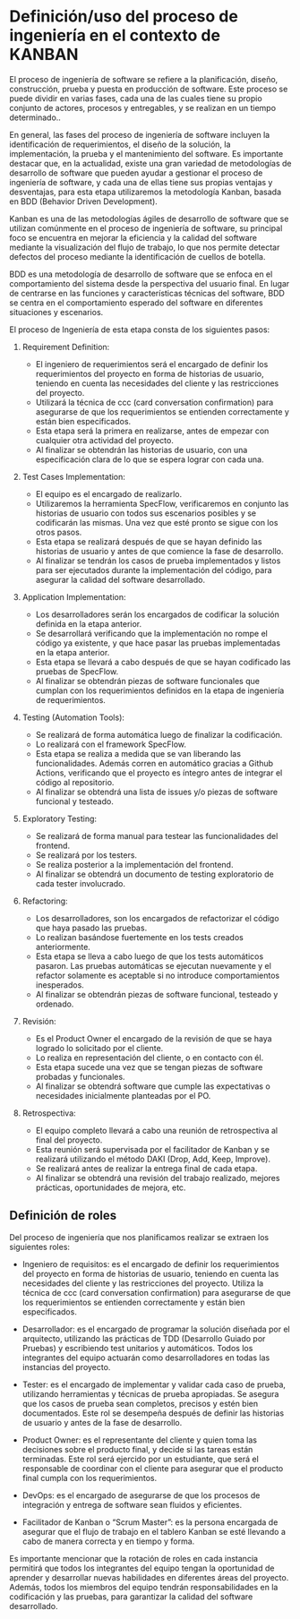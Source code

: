 # Definición/uso del proceso de ingeniería en el contexto de KANBAN

El proceso de ingeniería de software se refiere a la planificación, diseño, construcción, prueba y puesta en producción de software. Este proceso se puede dividir en varias fases, cada una de las cuales tiene su propio conjunto de actores, procesos y entregables, y se realizan en un tiempo determinado..

En general, las fases del proceso de ingeniería de software incluyen la identificación de requerimientos, el diseño de la solución, la implementación, la prueba y el mantenimiento del software. Es importante destacar que, en la actualidad, existe una gran variedad de metodologías de desarrollo de software que pueden ayudar a gestionar el proceso de ingeniería de software, y cada una de ellas tiene sus propias ventajas y desventajas, para esta etapa utilizaremos la metodología Kanban, basada en BDD (Behavior Driven Development). 

Kanban es una de las metodologías ágiles de desarrollo de software que se utilizan comúnmente en el proceso de ingeniería de software, su principal foco se encuentra en mejorar la eficiencia y la calidad del software mediante la visualización del flujo de trabajo, lo que nos permite detectar defectos del proceso mediante la identificación de cuellos de botella.

BDD es una metodología de desarrollo de software que se enfoca en el comportamiento del sistema desde la perspectiva del usuario final. En lugar de centrarse en las funciones y características técnicas del software, BDD se centra en el comportamiento esperado del software en diferentes situaciones y escenarios.

El proceso de Ingeniería de esta etapa consta de los siguientes pasos:

1. Requirement Definition:
    - El ingeniero de requerimientos será el encargado de definir los requerimientos del proyecto en forma de historias de usuario, teniendo en cuenta las necesidades del cliente y las restricciones del proyecto.
    - Utilizará la técnica de ccc (card conversation confirmation) para asegurarse de que los requerimientos se entienden correctamente y están bien especificados.
    - Esta etapa será la primera en realizarse, antes de empezar con cualquier otra actividad del proyecto.
    - Al finalizar se obtendrán las historias de usuario, con una especificación clara de lo que se espera lograr con cada una.

1. Test Cases Implementation:

    - El equipo es el encargado de realizarlo.
    - Utilizaremos la herramienta SpecFlow, verificaremos en conjunto las historias de usuario con todos sus escenarios posibles y se codificarán las mismas. Una vez que esté pronto se sigue con los otros pasos.
    - Esta etapa se realizará después de que se hayan definido las historias de usuario y antes de que comience la fase de desarrollo.
    - Al finalizar se tendrán los casos de prueba implementados y listos para ser ejecutados durante la implementación del código, para asegurar la calidad del software desarrollado.

1. Application Implementation:
    - Los desarrolladores serán los encargados de codificar la solución definida en la etapa anterior.
    - Se desarrollará verificando que la implementación no rompe el código ya existente, y que hace pasar las pruebas implementadas en la etapa anterior.
    - Esta etapa se llevará a cabo después de que se hayan codificado las pruebas de SpecFlow.
    - Al finalizar se obtendrán piezas de software funcionales que cumplan con los requerimientos definidos en la etapa de ingeniería de requerimientos.

1. Testing (Automation Tools):
    - Se realizará de forma automática luego de finalizar la codificación.
    - Lo realizará con el framework SpecFlow.
    - Esta etapa se realiza a medida que se van liberando las funcionalidades. Además corren en automático gracias a Github Actions, verificando que el proyecto es íntegro antes de integrar el código al repositorio.
    - Al finalizar se obtendrá una lista de issues y/o piezas de software funcional y testeado.

1. Exploratory Testing:
    - Se realizará de forma manual para testear las funcionalidades del frontend.
    - Se realizará por los testers.
    - Se realiza posterior a la implementación del frontend.
    - Al finalizar se obtendrá un documento de testing exploratorio de cada tester involucrado.

1. Refactoring:
    - Los desarrolladores, son los encargados de refactorizar el código que haya pasado las pruebas.
    - Lo realizan basándose fuertemente en los tests creados anteriormente.
    - Esta etapa se lleva a cabo luego de que los tests automáticos pasaron. Las pruebas automáticas se ejecutan nuevamente y el refactor solamente es aceptable si no introduce comportamientos inesperados.
    - Al finalizar se obtendrán piezas de software funcional, testeado y ordenado.

1. Revisión:
    - Es el Product Owner el encargado de la revisión de que se haya logrado lo solicitado por el cliente.
    - Lo realiza en representación del cliente, o en contacto con él.
    - Esta etapa sucede una vez que se tengan piezas de software probadas y funcionales.
    - Al finalizar se obtendrá software que cumple las expectativas o necesidades inicialmente planteadas por el PO.

1. Retrospectiva:
    - El equipo completo llevará a cabo una reunión de retrospectiva al final del proyecto.
    - Esta reunión será supervisada por el facilitador de Kanban y se realizará utilizando el método DAKI (Drop, Add, Keep, Improve).
    - Se realizará antes de realizar la entrega final de cada etapa.
    - Al finalizar se obtendrá una revisión del trabajo realizado, mejores prácticas, oportunidades de mejora, etc.

## Definición de roles

Del proceso de ingeniería que nos planificamos realizar se extraen los siguientes roles:

- Ingeniero de requisitos: es el encargado de definir los requerimientos del proyecto en forma de historias de usuario, teniendo en cuenta las necesidades del cliente y las restricciones del proyecto. Utiliza la técnica de ccc (card conversation confirmation) para asegurarse de que los requerimientos se entienden correctamente y están bien especificados. 

- Desarrollador: es el encargado de programar la solución diseñada por el arquitecto, utilizando las prácticas de TDD (Desarrollo Guiado por Pruebas) y escribiendo test unitarios y automáticos. Todos los integrantes del equipo actuarán como desarrolladores en todas las instancias del proyecto.

- Tester:  es el encargado de implementar y validar cada caso de prueba, utilizando herramientas y técnicas de prueba apropiadas. Se asegura que los casos de prueba sean completos, precisos y estén bien documentados. Este rol se desempeña después de definir las historias de usuario y antes de la fase de desarrollo.

- Product Owner: es el representante del cliente y quien toma las decisiones sobre el producto final, y decide si las tareas están terminadas. Este rol será ejercido por un estudiante, que será el responsable de coordinar con el cliente para asegurar que el producto final cumpla con los requerimientos.

- DevOps: es el encargado de asegurarse de que los procesos de integración y entrega de software sean fluidos y eficientes. 

- Facilitador de Kanban o “Scrum Master”: es la persona encargada de asegurar que el flujo de trabajo en el tablero Kanban se esté llevando a cabo de manera correcta y en tiempo y forma.

Es importante mencionar que la rotación de roles en cada instancia permitirá que todos los integrantes del equipo tengan la oportunidad de aprender y desarrollar nuevas habilidades en diferentes áreas del proyecto. Además, todos los miembros del equipo tendrán responsabilidades en la codificación y las pruebas, para garantizar la calidad del software desarrollado.


